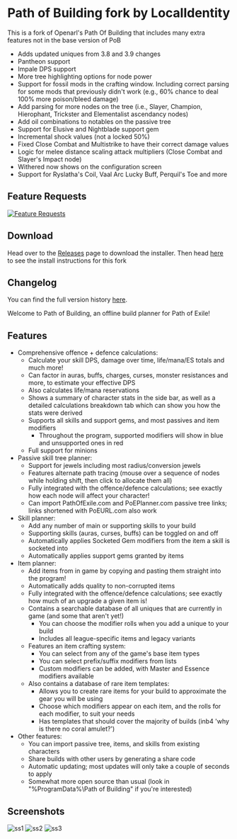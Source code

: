 # Path of Building fork by LocalIdentity

This is a fork of Openarl's Path Of Building that includes many extra features not in the base version of PoB
* Adds updated uniques from 3.8 and 3.9 changes
* Pantheon support
* Impale DPS support
* More tree highlighting options for node power
* Support for fossil mods in the crafting window. Including correct parsing for some mods that previously didn't work (e.g., 60% chance to deal 100% more poison/bleed damage)
* Add parsing for more nodes on the tree (i.e., Slayer, Champion, Hierophant, Trickster and Elementalist ascendancy nodes)
* Add oil combinations to notables on the passive tree
* Support for Elusive and Nightblade support gem
* Incremental shock values (not a locked 50%)
* Fixed Close Combat and Multistrike to have their correct damage values
* Logic for melee distance scaling attack multipliers (Close Combat and Slayer's Impact node)
* Withered now shows on the configuration screen
* Support for Ryslatha's Coil, Vaal Arc Lucky Buff, Perquil's Toe and more

## Feature Requests
[![Feature Requests](https://feathub.com/LocalIdentity/PathOfBuilding?format=svg)](https://feathub.com/LocalIdentity/PathOfBuilding)


## Download
Head over to the [Releases](https://github.com/Openarl/PathOfBuilding/releases) page to download the installer.
Then head [here](https://github.com/LocalIdentity/PathOfBuilding/wiki/Installing-this-Fork/_edit) to see the install instructions for this fork

## Changelog
You can find the full version history [here](CHANGELOG.md).

Welcome to Path of Building, an offline build planner for Path of Exile!
## Features
* Comprehensive offence + defence calculations:
  * Calculate your skill DPS, damage over time, life/mana/ES totals and much more!
  * Can factor in auras, buffs, charges, curses, monster resistances and more, to estimate your effective DPS
  * Also calculates life/mana reservations
  * Shows a summary of character stats in the side bar, as well as a detailed calculations breakdown tab which can show you how the stats were derived
  * Supports all skills and support gems, and most passives and item modifiers
    * Throughout the program, supported modifiers will show in blue and unsupported ones in red
  * Full support for minions
* Passive skill tree planner:
  * Support for jewels including most radius/conversion jewels
  * Features alternate path tracing (mouse over a sequence of nodes while holding shift, then click to allocate them all)
  * Fully integrated with the offence/defence calculations; see exactly how each node will affect your character!
  * Can import PathOfExile.com and PoEPlanner.com passive tree links; links shortened with PoEURL.com also work
* Skill planner:
  * Add any number of main or supporting skills to your build
  * Supporting skills (auras, curses, buffs) can be toggled on and off
  * Automatically applies Socketed Gem modifiers from the item a skill is socketed into
  * Automatically applies support gems granted by items
* Item planner:
  * Add items from in game by copying and pasting them straight into the program!
  * Automatically adds quality to non-corrupted items
  * Fully integrated with the offence/defence calculations; see exactly how much of an upgrade a given item is!
  * Contains a searchable database of all uniques that are currently in game (and some that aren't yet!)
    * You can choose the modifier rolls when you add a unique to your build
    * Includes all league-specific items and legacy variants
  * Features an item crafting system:
    * You can select from any of the game's base item types
    * You can select prefix/suffix modifiers from lists
    * Custom modifiers can be added, with Master and Essence modifiers available
  * Also contains a database of rare item templates:
    * Allows you to create rare items for your build to approximate the gear you will be using
    * Choose which modifiers appear on each item, and the rolls for each modifier, to suit your needs
    * Has templates that should cover the majority of builds (inb4 'why is there no coral amulet?')
* Other features:
  * You can import passive tree, items, and skills from existing characters
  * Share builds with other users by generating a share code
  * Automatic updating; most updates will only take a couple of seconds to apply
  * Somewhat more open source than usual (look in "%ProgramData%\Path of Building" if you're interested)

## Screenshots
![ss1](https://cloud.githubusercontent.com/assets/19189971/18089779/f0fe23fa-6f04-11e6-8ed7-ff7d5b9f867a.png)
![ss2](https://cloud.githubusercontent.com/assets/19189971/18089778/f0f923f0-6f04-11e6-89c2-b2c1410d3583.png)
![ss3](https://cloud.githubusercontent.com/assets/19189971/18089780/f0ff234a-6f04-11e6-8c88-6193fe59a5c4.png)
